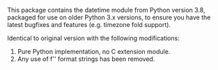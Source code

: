 This package contains the datetime module from Python version 3.8, packaged
for use on older Python 3.x versions, to ensure you have the latest bugfixes
and features (e.g. timezone fold support).

Identical to original version with the following modifications:

1. Pure Python implementation, no C extension module.
2. Any use of f'' format strings has been removed.
